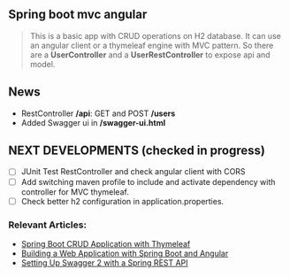 ## Spring boot mvc angular

> This is a basic app with CRUD operations on H2 database. It can use an angular client or a thymeleaf engine with MVC pattern.
So there are a **UserController** and a **UserRestController** to expose api and model.

## News

- RestController **/api**: GET and POST **/users**
- Added Swagger ui in **/swagger-ui.html**

## NEXT DEVELOPMENTS (checked in progress)

- [ ] JUnit Test RestController and check angular client with CORS
- [ ] Add switching maven profile to include and activate dependency with controller for MVC thymeleaf.
- [ ] Check better h2 configuration in application.properties.

### Relevant Articles: 
- [Spring Boot CRUD Application with Thymeleaf](https://www.baeldung.com/spring-boot-crud-thymeleaf)
- [Building a Web Application with Spring Boot and Angular](https://www.baeldung.com/spring-boot-angular-web)
- [Setting Up Swagger 2 with a Spring REST API](https://www.baeldung.com/swagger-2-documentation-for-spring-rest-api)

